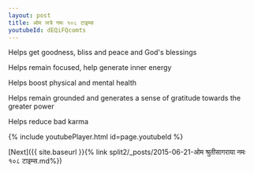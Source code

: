 ```yaml
---
layout: post
title: ओम जत्रे नमः १०८ टाइम्स
youtubeId: dEQiFQcomts
---
```

 
 
Helps get goodness, bliss and peace and God's blessings
 
Helps remain focused, help generate inner energy 
 
Helps boost physical and mental health 
 
Helps remain grounded and generates a sense of gratitude towards the greater power 
 
Helps reduce bad karma
 
 
 
 


{% include youtubePlayer.html id=page.youtubeId %}
 
[Next]({{ site.baseurl }}{% link  split2/_posts/2015-06-21-ओम श्रुतीसागराया नमः १०८ टाइम्स.md%})
 
